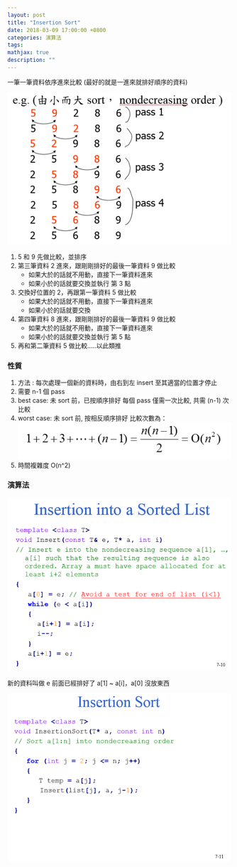 ```yaml
---
layout: post
title: "Insertion Sort"
date: 2018-03-09 17:00:00 +0800
categories: 演算法
tags:
mathjax: true
description: ""
---
```


一筆一筆資料依序進來比較
(最好的就是一進來就排好順序的資料)

![](/assets/img/posts/N5X8Q7p.png)

1. 5 和 9 先做比較，並排序
2. 第三筆資料 2 進來，跟剛剛排好的最後一筆資料 9 做比較
   - 如果大於的話就不用動，直接下一筆資料進來
   - 如果小於的話就要交換並執行 第 3 點
3. 交換好位置的 2，再跟第一筆資料 5 做比較
   - 如果大於的話就不用動，直接下一筆資料進來
   - 如果小於的話就要交換
4. 第四筆資料 8 進來，跟剛剛排好的最後一筆資料 9 做比較
   - 如果大於的話就不用動，直接下一筆資料進來
   - 如果小於的話就要交換並執行 第 5 點
5. 再和第二筆資料 5 做比較.....以此類推

### 性質

1. 方法 : 每次處理一個新的資料時，由右到左 insert 至其適當的位置才停止
2. 需要 n-1 個 pass
3. best case: 未 sort 前，已按順序排好
   每個 pass 僅需一次比較, 共需 (n-1) 次比較
4. worst case: 未 sort 前, 按相反順序排好
   比較次數為：
   ![](/assets/img/posts/Z8PMjJ7.png)
5. 時間複雜度 O(n^2)

### 演算法

![](/assets/img/posts/jm3uMF5.png)

新的資料叫做 e
前面已經排好了 a[1] ~ a[i]，a[0] 沒放東西

![](/assets/img/posts/sZorXDK.png)
